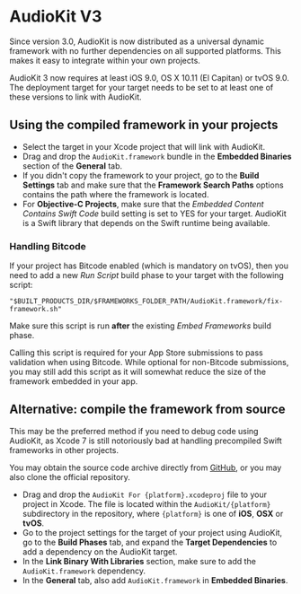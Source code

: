 # AudioKit V3

Since version 3.0, AudioKit is now distributed as a universal dynamic framework with no further dependencies on all supported platforms. This makes it easy to integrate within your own projects.

AudioKit 3 now requires at least iOS 9.0, OS X 10.11 (El Capitan) or tvOS 9.0. The deployment target for your target needs to be set to at least one of these versions to link with AudioKit. 

## Using the compiled framework in your projects

* Select the target in your Xcode project that will link with AudioKit.
* Drag and drop the `AudioKit.framework` bundle in the **Embedded Binaries** section of the **General** tab.
* If you didn't copy the framework to your project, go to the **Build Settings** tab and make sure that the **Framework Search Paths** options contains the path where the framework is located.
* For **Objective-C Projects**, make sure that the *Embedded Content Contains Swift Code* build setting is set to YES for your target. AudioKit is a Swift library that depends on the Swift runtime being available.

### Handling Bitcode

If your project has Bitcode enabled (which is mandatory on tvOS), then you need to add a new *Run Script* build phase to your target with the following script:

`"$BUILT_PRODUCTS_DIR/$FRAMEWORKS_FOLDER_PATH/AudioKit.framework/fix-framework.sh"`

Make sure this script is run **after** the existing *Embed Frameworks* build phase.

Calling this script is required for your App Store submissions to pass validation when using Bitcode. While optional for non-Bitcode submissions, you may still add this script as it will somewhat reduce the size of the framework embedded in your app.


## Alternative: compile the framework from source

This may be the preferred method if you need to debug code using AudioKit, as Xcode 7 is still notoriously bad at handling precompiled Swift frameworks in other projects.

You may obtain the source code archive directly from [GitHub](http://github.com/AudioKit/AudioKit), or you may also clone the official repository.

* Drag and drop the `AudioKit For {platform}.xcodeproj` file to your project in Xcode. The file is located within the `AudioKit/{platform}` subdirectory in the repository, where `{platform}` is one of **iOS**, **OSX** or **tvOS**.
* Go to the project settings for the target of your project using AudioKit, go to the **Build Phases** tab, and expand the **Target Dependencies** to add a dependency on the AudioKit target.
* In the **Link Binary With Libraries** section, make sure to add the `AudioKit.framework` dependency.
* In the **General** tab, also add `AudioKit.framework` in **Embedded Binaries**.

